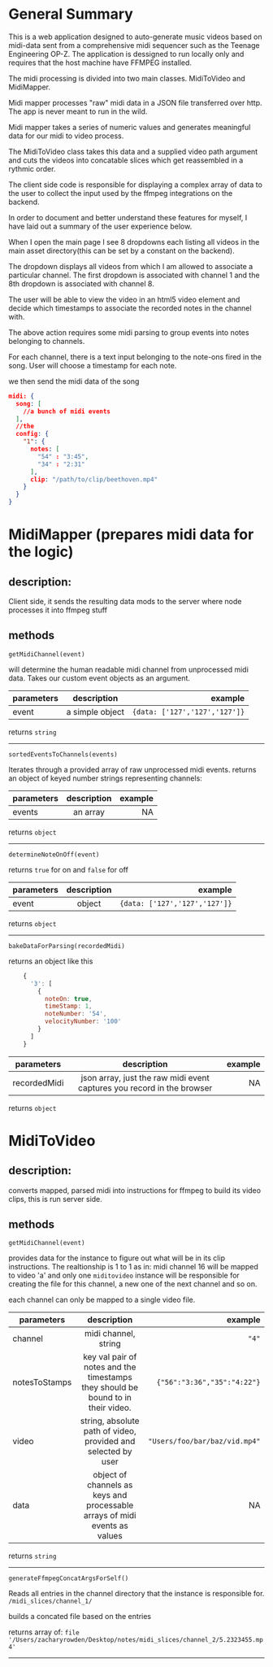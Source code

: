 # General Summary

This is a web application designed to auto-generate music videos based on midi-data sent from a comprehensive midi sequencer such as the Teenage Engineering OP-Z. The application is dessigned to run locally only and requires that the host machine have FFMPEG installed. 

The midi processing is divided into two main classes. MidiToVideo and MidiMapper. 

Midi mapper processes "raw" midi data in a JSON file transferred over http. The app is never meant to run in the wild. 

Midi mapper takes a series of numeric values and generates meaningful data for our midi to video process. 

The MidiToVideo class takes this data and a supplied video path argument and cuts the videos into concatable slices which get reassembled in a rythmic order. 

The client side code is responsible for displaying a complex array of data to the user to collect the input used by the ffmpeg integrations on the backend. 

In order to document and better understand these features for myself, I have laid out a summary of the user experience below. 

When I open the main page I see 8 dropdowns each listing all videos in the main asset directory(this can be set by a constant on the backend).

The dropdown displays all videos from which I am allowed to associate a particular channel. The first dropdown is associated with channel 1 and the 8th dropdown is associated with channel 8. 

The user will be able to view the video in an html5 video element and decide which timestamps to associate the recorded notes in  the channel with. 

The above action requires some midi parsing to group events into notes belonging to channels. 

For each channel, there is a text input belonging to the note-ons fired in the song. User will choose a timestamp for each note. 

we then send the midi data of the song 

```json
midi: {
  song: [
    //a bunch of midi events
  ],
  //the 
  config: {
    "1": {
      notes: [
        "54" : "3:45",
        "34" : "2:31"
      ],
      clip: "/path/to/clip/beethoven.mp4"
    }
  }
}
```

# MidiMapper (prepares midi data for the logic)


## description: 

Client side, it sends the resulting data mods to the server where node processes it into ffmpeg stuff
## methods 

`getMidiChannel(event)`

will determine the human readable midi channel from unprocessed midi data. Takes our custom event objects as an argument. 

| parameters        | description           | example  |
| ------------- |:-------------:| -----:|
| event   | a simple object  | `{data: ['127','127','127']}` | 



returns `string`

---


`sortedEventsToChannels(events)`


Iterates through a provided array of raw unprocessed midi events. returns an object of keyed number strings representing channels:

| parameters        | description           | example  |
| ------------- |:-------------:| -----:|
| events   | an array  | NA | 

returns `object`

---


`determineNoteOnOff(event)`


returns `true` for on and `false` for off 

| parameters        | description           | example  |
| ------------- |:-------------:| -----:|
| event  | object  | `{data: ['127','127','127']}` | 

returns `object`



  
  ---

`bakeDataForParsing(recordedMidi)`


returns an object 
like this 

``` javascript
    {
      '3': [
        {
          noteOn: true,
          timeStamp: 1,
          noteNumber: '54',
          velocityNumber: '100'
        }
      ]
    }
```

| parameters        | description           | example  |
| ------------- |:-------------:| -----:|
| recordedMidi  | json array, just the raw midi event captures you record in the browser  | NA| 

returns `object`




# MidiToVideo

## description: 

converts mapped, parsed midi into instructions for ffmpeg to build its video clips, this is run server side.  

## methods 

`getMidiChannel(event)`

provides data for the instance to figure out what will be in its clip instructions. The realtionship is 1 to 1 as in: midi channel 16 will be mapped to video 'a' and only one `miditovideo` instance will be responsible for creating the file for this channel, a new one of the next channel and so on. 

each channel can only be mapped to a single video file. 

| parameters        | description           | example  |
| ------------- |:-------------:| -----:|
| channel   | midi channel, string  | `"4"` | 
| notesToStamps   | key val pair of notes and the timestamps they should be bound to in their video.  | `{"56":"3:36","35":"4:22"}` | 
| video   | string, absolute path of video, provided and selected by user  | `"Users/foo/bar/baz/vid.mp4"` | 
| data   | object of channels as keys and processable arrays of midi events as values  | NA | 



returns `string`

---

`generateFfmpegConcatArgsForSelf()`

Reads all entries in the channel directory that the instance is responsible for. `/midi_slices/channel_1/`

builds a concated  file based on the entries  

returns array of: `file '/Users/zacharyrowden/Desktop/notes/midi_slices/channel_2/5.2323455.mp4'`


---











